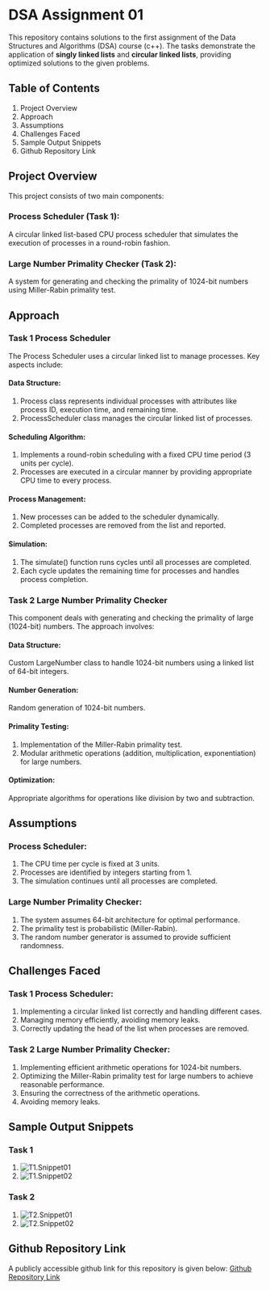 # DSA Assignment 01
This repository contains solutions to the first assignment of the Data Structures and Algorithms (DSA) course (c++). The tasks demonstrate the application of **singly linked lists** and **circular linked lists**, providing optimized solutions to the given problems.
## Table of Contents
1. Project Overview
2. Approach
3. Assumptions
4. Challenges Faced
5. Sample Output Snippets
6. Github Repository Link
## Project Overview
This project consists of two main components:
### Process Scheduler (Task 1):
A circular linked list-based CPU process scheduler that simulates the execution of processes in a round-robin fashion.
### Large Number Primality Checker (Task 2):
A system for generating and checking the primality of 1024-bit numbers using Miller-Rabin primality test.
## Approach
### Task 1 Process Scheduler
The Process Scheduler uses a circular linked list to manage processes. Key aspects include:
#### Data Structure:
1. Process class represents individual processes with attributes like process ID, execution time, and remaining time.
2. ProcessScheduler class manages the circular linked list of processes.
#### Scheduling Algorithm:
1. Implements a round-robin scheduling with a fixed CPU time period (3 units per cycle).
2. Processes are executed in a circular manner by providing appropriate CPU time to every process.
#### Process Management:
1. New processes can be added to the scheduler dynamically.
2. Completed processes are removed from the list and reported.
#### Simulation:
1. The simulate() function runs cycles until all processes are completed.
2. Each cycle updates the remaining time for processes and handles process completion.
### Task 2 Large Number Primality Checker
This component deals with generating and checking the primality of large (1024-bit) numbers. The approach involves:
#### Data Structure:
Custom LargeNumber class to handle 1024-bit numbers using a linked list of 64-bit integers.
#### Number Generation:
Random generation of 1024-bit numbers.
#### Primality Testing:
1. Implementation of the Miller-Rabin primality test.
2. Modular arithmetic operations (addition, multiplication, exponentiation) for large numbers.
#### Optimization:
Appropriate algorithms for operations like division by two and subtraction.
## Assumptions
### Process Scheduler:
1. The CPU time per cycle is fixed at 3 units.
2. Processes are identified by integers starting from 1.
3. The simulation continues until all processes are completed.
### Large Number Primality Checker:
1. The system assumes 64-bit architecture for optimal performance.
2. The primality test is probabilistic (Miller-Rabin).
3. The random number generator is assumed to provide sufficient randomness.
## Challenges Faced
### Task 1 Process Scheduler:
1. Implementing a circular linked list correctly and handling different cases.
2. Managing memory efficiently, avoiding memory leaks.
3. Correctly updating the head of the list when processes are removed.
### Task 2 Large Number Primality Checker:
1. Implementing efficient arithmetic operations for 1024-bit numbers.
2. Optimizing the Miller-Rabin primality test for large numbers to achieve reasonable performance.
3. Ensuring the correctness of the arithmetic operations.
4. Avoiding memory leaks.
## Sample Output Snippets
### Task 1
1. ![T1.Snippet01](https://github.com/user-attachments/assets/eda0501d-5c5e-4e76-9c52-a6f76616cf71)
2. ![T1.Snippet02](https://github.com/user-attachments/assets/d07c0725-6802-43b0-853b-6fd542c261ca)
### Task 2
1. ![T2.Snippet01](https://github.com/user-attachments/assets/e2f9b830-8db1-4795-a8a6-b04088a90f96)
2. ![T2.Snippet02](https://github.com/user-attachments/assets/61eb1a66-0b4a-4cf2-9d1e-57fd1f2c61b4)
## Github Repository Link
A publicly accessible github link for this repository is given below:
[Github Repository Link](https://github.com/Tamkeen-Sara/BS-03-DSA-Assignment-01.git)
